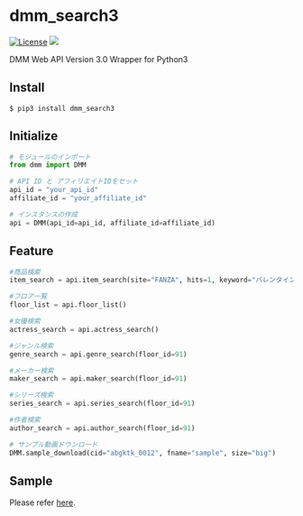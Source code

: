 # dmm_search3

[![License](http://img.shields.io/badge/license-mit-blue.svg?style=flat)](https://github.com/miya/dmm_search3/blob/master/LICENSE.txt)
![](https://github.com/miya/dmm_search3/workflows/workflow/badge.svg)

DMM Web API Version 3.0 Wrapper for Python3

## Install  
```
$ pip3 install dmm_search3
```

## Initialize
```python
# モジュールのインポート
from dmm import DMM

# API ID と アフィリエイトIDをセット
api_id = "your_api_id"
affiliate_id = "your_affiliate_id"

# インスタンスの作成
api = DMM(api_id=api_id, affiliate_id=affiliate_id)
```

## Feature
```python
#商品検索
item_search = api.item_search(site="FANZA", hits=1, keyword="バレンタイン")

#フロア一覧
floor_list = api.floor_list()

#女優検索
actress_search = api.actress_search()

#ジャンル検索
genre_search = api.genre_search(floor_id=91)

#メーカー検索
maker_search = api.maker_search(floor_id=91)

#シリーズ検索
series_search = api.series_search(floor_id=91)

#作者検索
author_search = api.author_search(floor_id=91)

# サンプル動画ドウンロード
DMM.sample_download(cid="abgktk_0012", fname="sample", size="big")
```

## Sample
Please refer [here](https://github.com/miya/dmm_search3/blob/master/test.py).
